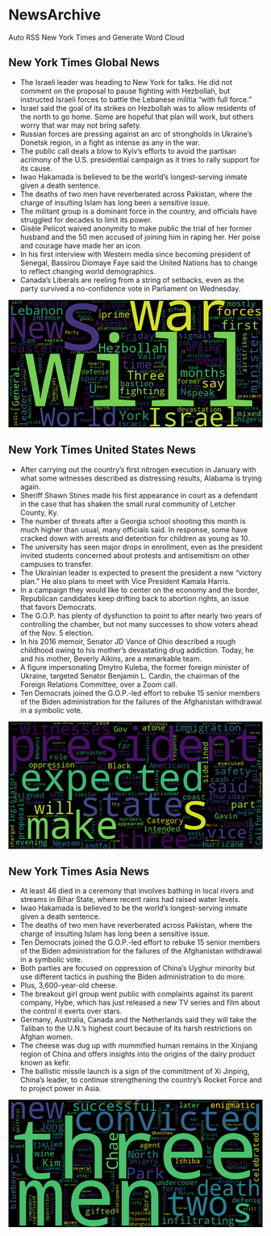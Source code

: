 # NewsArchive
Auto RSS New York Times and Generate Word Cloud

## New York Times Global News
* The Israeli leader was heading to New York for talks. He did not comment on the proposal to pause fighting with Hezbollah, but instructed Israeli forces to battle the Lebanese militia “with full force.”
* Israel said the goal of its strikes on Hezbollah was to allow residents of the north to go home. Some are hopeful that plan will work, but others worry that war may not bring safety.
* Russian forces are pressing against an arc of strongholds in Ukraine’s Donetsk region, in a fight as intense as any in the war.
* The public call deals a blow to Kyiv’s efforts to avoid the partisan acrimony of the U.S. presidential campaign as it tries to rally support for its cause.
* Iwao Hakamada is believed to be the world’s longest-serving inmate given a death sentence.
* The deaths of two men have reverberated across Pakistan, where the charge of insulting Islam has long been a sensitive issue.
* The militant group is a dominant force in the country, and officials have struggled for decades to limit its power.
* Gisèle Pelicot waived anonymity to make public the trial of her former husband and the 50 men accused of joining him in raping her. Her poise and courage have made her an icon.
* In his first interview with Western media since becoming president of Senegal, Bassirou Diomaye Faye said the United Nations has to change to reflect changing world demographics.
* Canada’s Liberals are reeling from a string of setbacks, even as the party survived a no-confidence vote in Parliament on Wednesday.

![Global](./global.png)
## New York Times United States News
* After carrying out the country’s first nitrogen execution in January with what some witnesses described as distressing results, Alabama is trying again.
* Sheriff Shawn Stines made his first appearance in court as a defendant in the case that has shaken the small rural community of Letcher County, Ky.
* The number of threats after a Georgia school shooting this month is much higher than usual, many officials said. In response, some have cracked down with arrests and detention for children as young as 10.
* The university has seen major drops in enrollment, even as the president invited students concerned about protests and antisemitism on other campuses to transfer.
* The Ukrainian leader is expected to present the president a new “victory plan.” He also plans to meet with Vice President Kamala Harris.
* In a campaign they would like to center on the economy and the border, Republican candidates keep drifting back to abortion rights, an issue that favors Democrats.
* The G.O.P. has plenty of dysfunction to point to after nearly two years of controlling the chamber, but not many successes to show voters ahead of the Nov. 5 election.
* In his 2016 memoir, Senator JD Vance of Ohio described a rough childhood owing to his mother’s devastating drug addiction. Today, he and his mother, Beverly Aikins, are a remarkable team.
* A figure impersonating Dmytro Kuleba, the former foreign minister of Ukraine, targeted Senator Benjamin L. Cardin, the chairman of the Foreign Relations Committee, over a Zoom call.
* Ten Democrats joined the G.O.P.-led effort to rebuke 15 senior members of the Biden administration for the failures of the Afghanistan withdrawal in a symbolic vote.

![US](./usnews.png)
## New York Times Asia News
* At least 46 died in a ceremony that involves bathing in local rivers and streams in Bihar State, where recent rains had raised water levels.
* Iwao Hakamada is believed to be the world’s longest-serving inmate given a death sentence.
* The deaths of two men have reverberated across Pakistan, where the charge of insulting Islam has long been a sensitive issue.
* Ten Democrats joined the G.O.P.-led effort to rebuke 15 senior members of the Biden administration for the failures of the Afghanistan withdrawal in a symbolic vote.
* Both parties are focused on oppression of China’s Uyghur minority but use different tactics in pushing the Biden administration to do more.
* Plus, 3,600-year-old cheese.
* The breakout girl group went public with complaints against its parent company, Hybe, which has just released a new TV series and film about the control it exerts over stars.
* Germany, Australia, Canada and the Netherlands said they will take the Taliban to the U.N.’s highest court because of its harsh restrictions on Afghan women.
* The cheese was dug up with mummified human remains in the Xinjiang region of China and offers insights into the origins of the dairy product known as kefir.
* The ballistic missile launch is a sign of the commitment of Xi Jinping, China’s leader, to continue strengthening the country’s Rocket Force and to project power in Asia.

![Asian](./asian.png)
